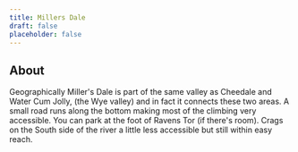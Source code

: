 ```yaml
---
title: Millers Dale
draft: false
placeholder: false
---
```




<style>
    /* test of listing of crags */
    .allcrags ul {
        margin: 0;
        display: grid;
        grid-template-columns: repeat(auto-fit, minmax(200px, 1fr));
        gap: 10px;
    }
</style>



## About

Geographically Miller's Dale is part of the same valley as Cheedale and Water Cum Jolly, (the Wye valley) and in fact it connects these two areas. A small road runs along the bottom making most of the climbing very accessible. You can park at the foot of Ravens Tor (if there's room). Crags on the South side of the river a little less accessible but still within easy reach.

